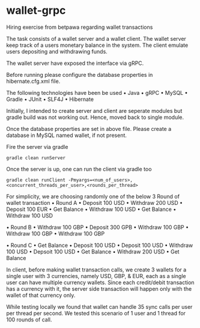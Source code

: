 # wallet-grpc
Hiring exercise from betpawa regarding wallet transactions

The task consists of a wallet server and a wallet client. 
The wallet server keep track of a users monetary balance in the system. 
The client emulate users depositing and withdrawing funds.

The wallet server have exposed the interface via gRPC.

Before running please configure the database properties in hibernate.cfg.xml file.

The following technologies have been be used
•	Java
•	gRPC
•	MySQL
•	Gradle
•	JUnit
•	SLF4J
•	Hibernate

Initially, I intended to create server and client are seperate modules but gradle build was not working out.
Hence, moved back to single module.

Once the database properties are set in above file.
Please create a database in MySQL named wallet, if not present.

Fire the server via gradle
```
gradle clean runServer
```
Once the server is up, one can run the client via gradle too
```
gradle clean runClient -Pmyargs=<num_of_users>,<concurrent_threads_per_user>,<rounds_per_thread>
```

For simplicity, we are choosing randomly one of the below 3 Round of wallet transaction 
•	Round A
  •	Deposit 100 USD
  •	Withdraw 200 USD
  •	Deposit 100 EUR
  •	Get Balance
  •	Withdraw 100 USD
  •	Get Balance
  •	Withdraw 100 USD

•	Round B
  •	Withdraw 100 GBP
  •	Deposit 300 GPB
  •	Withdraw 100 GBP
  •	Withdraw 100 GBP
  •	Withdraw 100 GBP

•	Round C
  •	Get Balance
  •	Deposit 100 USD
  •	Deposit 100 USD
  •	Withdraw 100 USD
  •	Depsoit 100 USD
  •	Get Balance
  •	Withdraw 200 USD
  •	Get Balance

In client, before making wallet transaction calls, we create 3 wallets for a single user with 3 currencies, namely USD, GBP, & EUR, each as a single user can have multiple currency wallets.
Since each credit/debit transaction has a currency with it, the server side transaction will happen only with the wallet of that currency only.

While testing locally we found that wallet can handle 35 sync calls per user per thread per second.
We tested this scenario of 1 user and 1 thread for 100 rounds of call.

